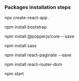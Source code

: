 ### Packages installation steps

npx create-react-app .

npm install bootstrap

npm install @popperjs/core --save

npm install sass

npm install react-paginate --save

npm install react-router-dom

npm start
